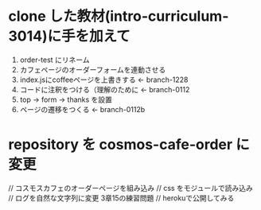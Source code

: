 # clone した教材(intro-curriculum-3014)に手を加えて
1. order-test にリネーム
2. カフェページのオーダーフォームを連動させる
3. index.jsにcoffeeページを上書きする ← branch-1228
4. コードに注釈をつける（理解のために ← branch-0112
5. top → form → thanks を設置
6. ページの遷移をつくる ← branch-0112b

# repository を cosmos-cafe-order に変更
// コスモスカフェのオーダーページを組み込み
// css をモジュールで読み込み
// ログを自然な文字列に変更 3章15の練習問題
// herokuで公開してみる